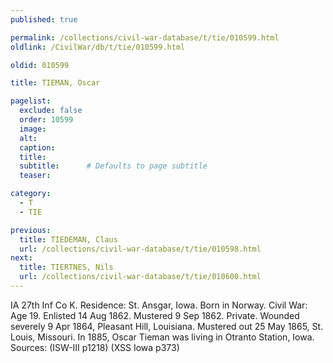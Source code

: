 ```yaml
---
published: true

permalink: /collections/civil-war-database/t/tie/010599.html
oldlink: /CivilWar/db/t/tie/010599.html

oldid: 010599

title: TIEMAN, Oscar

pagelist:
  exclude: false
  order: 10599
  image: 
  alt:
  caption:
  title:
  subtitle:      # Defaults to page subtitle
  teaser:

category: 
  - T 
  - TIE

previous:
  title: TIEDEMAN, Claus
  url: /collections/civil-war-database/t/tie/010598.html  
next:
  title: TIERTNES, Nils
  url: /collections/civil-war-database/t/tie/010600.html   
---
```

IA 27th Inf Co K. Residence: St. Ansgar, Iowa. Born in Norway. Civil War: Age 19. Enlisted 14 Aug 1862. Mustered 9 Sep 1862. Private. Wounded severely 9 Apr 1864, Pleasant Hill, Louisiana. Mustered out 25 May 1865, St. Louis, Missouri. In 1885, Oscar Tieman was living in Otranto Station, Iowa. Sources: (ISW-III p1218) (XSS Iowa p373)